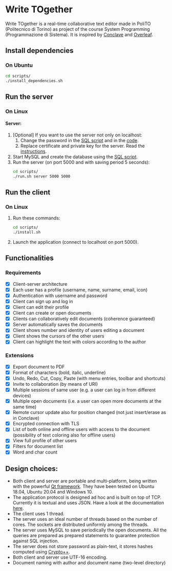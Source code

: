 # Write TOgether
Write TOgether is a real-time collaborative text editor made in PoliTO (Politecnico di Torino) as project of the course System Programming (Programmazione di Sistema). It is inspired by [Conclave](https://conclave-team.github.io/conclave-site/) and [Overleaf](https://www.overleaf.com/).

## Install dependencies
### On Ubuntu
```bash
cd scripts/
./install_dependencies.sh
```

## Run the server
### On Linux
#### Server:
1. [Optional] If you want to use the server not only on localhost:
    1. Change the password in the [SQL script](https://github.com/franco-ruggeri/collaborative-text-editor/blob/master/src/database/sql/database_create.sql) and in the [code](https://github.com/franco-ruggeri/collaborative-text-editor/blob/master/src/database/database_utility_secret.cpp).
    2. Replace certificate and private key for the server. Read the [instructions](https://github.com/franco-ruggeri/collaborative-text-editor/blob/master/docs/setup_ssl.md).
2. Start MySQL and create the database using the [SQL script](https://github.com/franco-ruggeri/collaborative-text-editor/blob/master/src/database/sql/database_create.sql).
3. Run the server (on port 5000 and with saving period 5 seconds):
    ```bash
    cd scripts/
    ./run.sh server 5000 5000
    ```

## Run the client
### On Linux
1. Run these commands:
    ```bash
    cd scripts/
    ./install.sh
    ```
2. Launch the application (connect to localhost on port 5000).

## Functionalities
### Requirements
- [x] Client-server architecture
- [x] Each user has a profile (username, name, surname, email, icon)
- [x] Authentication with username and password
- [x] Client can sign up and log in
- [x] Client can edit their profile
- [x] Client can create or open documents
- [x] Clients can collaboratively edit documents (coherence guaranteed)
- [x] Server automatically saves the documents
- [x] Client shows number and identity of users editing a document
- [x] Client shows the cursors of the other users
- [x] Client can highlight the text with colors according to the author

### Extensions
- [x] Export document to PDF
- [x] Format of characters (bold, italic, underline)
- [x] Undo, Redo, Cut, Copy, Paste (with menu entries, toolbar and shortcuts)
- [x] Invite to collaboration (by means of URI)
- [x] Multiple sessions of same user (e.g. a user can log in from different devices)
- [x] Multiple open documents (i.e. a user can open more documents at the same time)
- [x] Remote cursor update also for position changed (not just insert/erase as in Conclave)
- [x] Encrypted connection with TLS
- [x] List of both online and offline users with access to the document (possibility of text coloring also for offline users)
- [x] View full profile of other users
- [x] Filters for document list
- [x] Word and char count

## Design choices:
- Both client and server are portable and multi-platform, being written with the powerful [Qt framework](https://www.qt.io/). They have been tested on Ubuntu 18.04, Ubuntu 20.04 and Windows 10.
- The application protocol is designed ad hoc and is built on top of TCP. Currently it is textual and uses JSON. Have a look at the documentation [here](https://github.com/franco-ruggeri/collaborative-text-editor/blob/master/docs/protocol.md).
- The client uses 1 thread.
- The server uses an ideal number of threads based on the number of cores. The sockets are distributed uniformly among the threads. 
- The server uses MySQL to save periodically the open documents. All the queries are prepared as prepared statements to guarantee protection against SQL injection. 
- The server does not store password as plain-text, it stores hashes computed using [Crypto++](https://www.cryptopp.com/).
- Both client and server use UTF-16 encoding.
- Document naming with author and document name (two-level directory)
